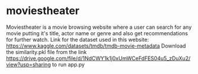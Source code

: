 # moviestheater
Moviestheater is a movie browsing website where a user can search for any movie putting it's title, actor name or genre and also get recommendations for further watch.
Link for the dataset used in this website: https://www.kaggle.com/datasets/tmdb/tmdb-movie-metadata
Download the similarity.pkl file from the link https://drive.google.com/file/d/1NdCWY1k1j0xUmWCeFdFES04u5_zDuXu2/view?usp=sharing to run app.py
